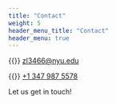 ```yaml
---
title: "Contact"
weight: 5
header_menu_title: "Contact"
header_menu: true
---
```


{{<icon class="fa fa-envelope">}}&nbsp;[zl3466@nyu.edu](mailto:zl3466@nyu.edu)

{{<icon class="fa fa-phone">}}&nbsp;[+1 347 987 5578](tel:+13479875578)

Let us get in touch!

